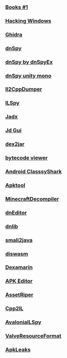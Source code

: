 ### [Books #1](https://github.com/buridan1999/Books)
### [Hacking Windows](https://github.com/mytechnotalent/Hacking-Windows)
### [Ghidra](https://github.com/NationalSecurityAgency/ghidra)
### [dnSpy](https://github.com/dnSpy/dnSpy)
### [dnSpy by dnSpyEx](https://github.com/dnSpyEx/dnSpy)
### [dnSpy unity mono](https://github.com/dnSpy/dnSpy-Unity-mono)
### [Il2CppDumper](https://github.com/Perfare/Il2CppDumper)
### [ILSpy](https://github.com/icsharpcode/ILSpy)
### [Jadx](https://github.com/skylot/jadx)
### [Jd Gui](https://github.com/java-decompiler/jd-gui)
### [dex2jar](https://github.com/pxb1988/dex2jar)
### [bytecode viewer](https://github.com/Konloch/bytecode-viewer)
### [Android ClasssyShark](https://github.com/google/android-classyshark)
### [Apktool](https://github.com/iBotPeaches/Apktool)
### [MinecraftDecompiler](https://github.com/MaxPixelStudios/MinecraftDecompiler)
### [dnEditor](https://github.com/ViRb3/dnEditor)
### [dnlib](https://github.com/0xd4d/dnlib)
### [smali2java](https://github.com/only52607/smali2java)
### [diswasm](https://github.com/wasmkit/diswasm)
### [Dexamarin](https://github.com/alexisegf/Dexamarin)
### [APK Editor](https://github.com/Auax/APK-Editor)
### [AssetRiper](https://github.com/AssetRipper/AssetRipper)
### [Cpp2IL](https://github.com/SamboyCoding/Cpp2IL)
### [AvaloniaILSpy](https://github.com/icsharpcode/AvaloniaILSpy)
### [ValveResourceFormat](https://github.com/ValveResourceFormat/ValveResourceFormat)
### [ApkLeaks](https://github.com/dwisiswant0/apkleaks)
### []()
### []()
### []()
### []()
### []()
### []()
### []()
### []()
### []()
### []()
### []()
### []()
### []()
